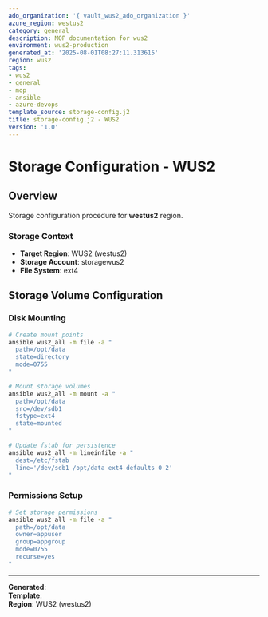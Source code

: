 ```yaml
---
ado_organization: '{ vault_wus2_ado_organization }'
azure_region: westus2
category: general
description: MOP documentation for wus2
environment: wus2-production
generated_at: '2025-08-01T08:27:11.313615'
region: wus2
tags:
- wus2
- general
- mop
- ansible
- azure-devops
template_source: storage-config.j2
title: storage-config.j2 - WUS2
version: '1.0'
---
```



# Storage Configuration - WUS2

## Overview

Storage configuration procedure for **westus2** region.

### Storage Context

- **Target Region**: WUS2 (westus2)
- **Storage Account**: storagewus2
- **File System**: ext4

## Storage Volume Configuration

### Disk Mounting
```bash
# Create mount points
ansible wus2_all -m file -a "
  path=/opt/data
  state=directory
  mode=0755
"

# Mount storage volumes
ansible wus2_all -m mount -a "
  path=/opt/data
  src=/dev/sdb1
  fstype=ext4
  state=mounted
"

# Update fstab for persistence
ansible wus2_all -m lineinfile -a "
  dest=/etc/fstab
  line='/dev/sdb1 /opt/data ext4 defaults 0 2'
"
```

### Permissions Setup
```bash
# Set storage permissions
ansible wus2_all -m file -a "
  path=/opt/data
  owner=appuser
  group=appgroup
  mode=0755
  recurse=yes
"
```

---

**Generated**:   
**Template**:   
**Region**: WUS2 (westus2)